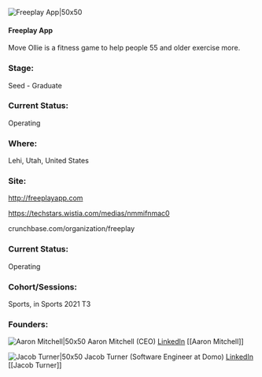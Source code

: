 

![Freeplay App|50x50](https://apimg.techstars.com/connect/images/image_files/612412d95946824bf794b1e8/original/Move_Ollie_-_Square_Blue.png)

#### Freeplay App
Move Ollie is a fitness game to help people 55 and older exercise more.

### Stage: 
Seed - Graduate 

### Current Status: 
Operating

### Where:
Lehi, Utah, United States

### Site:
http://freeplayapp.com

https://techstars.wistia.com/medias/nmmifnmac0

crunchbase.com/organization/freeplay

### Current Status: 
Operating

### Cohort/Sessions: 
Sports, in Sports 2021 T3

### Founders: 

![Aaron Mitchell|50x50](https://f6s-public.s3.amazonaws.com/profiles/2786180_th2.jpg) Aaron Mitchell (CEO) [LinkedIn](https://linkedin.com/in/aaron-mitchell-b7172525) [[Aaron Mitchell]]

![Jacob Turner|50x50](https://apimg.techstars.com/connect/images/image_files/60c1078a39491c0faa713cfc/original/takephoto.jpg) Jacob Turner (Software Engineer at Domo) [LinkedIn](https://linkedin.com/in/jisraelturner) [[Jacob Turner]]


